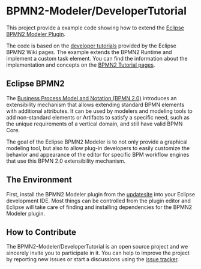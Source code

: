 # BPMN2-Modeler/DeveloperTutorial

This project provide a example code showing how to extend the [Eclipse BPMN2 Modeler Plugin](https://www.eclipse.org/bpmn2-modeler/).

The code is based on the [developer tutorials](https://wiki.eclipse.org/BPMN2-Modeler/DeveloperTutorials) provided by the Eclipse BPMN2 Wiki pages.  The example extends the BPMN2 Runtime and implement a custom task element. 
You can find the information about the implementation and concepts on the [BPMN2 Tutorial pages](https://wiki.eclipse.org/BPMN2-Modeler/DeveloperTutorials).

## Eclipse BPMN2

The [Business Process Model and Notation (BPMN 2.0)](http://www.omg.org/spec/BPMN/2.0/) introduces an extensibility mechanism that allows extending standard BPMN elements with additional attributes. It can be used by modelers and modeling tools to add non-standard elements or Artifacts to satisfy a specific need, such as the unique requirements of a vertical domain, and still have valid BPMN Core.

The goal of the Eclipse BPMN2 Modeler is to not only provide a graphical modeling tool, but also to allow plug-in developers to easily customize the behavior and appearance of the editor for specific BPM workflow engines that use this BPMN 2.0 extensibility mechanism.


## The Environment

First, install the BPMN2 Modeler plugin from the [updatesite](http://download.eclipse.org/bpmn2-modeler/updates/) into your Eclipse development IDE. Most things can be controlled from the plugin editor and Eclipse will take care of finding and installing dependencies for the BPMN2 Modeler plugin.

## How to Contribute

The BPMN2-Modeler/DeveloperTutorial is an open source project and we sincerely invite you to participate in it. You can help to improve the project by reporting new issues or start a discussions using the [issue tracker](https://github.com/rsoika/bpmn2-tutorial/issues).